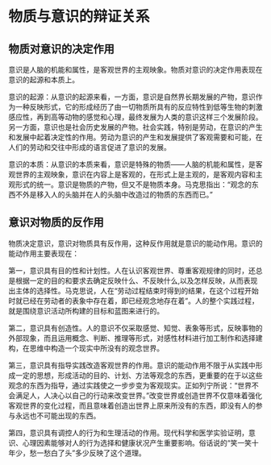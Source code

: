 # 物质与意识的辩证关系

## 物质对意识的决定作用

意识是人脑的机能和属性，是客观世界的主观映象。物质对意识的决定作用表现在意识的起源和本质上。

意识的起源：从意识的起源来看，一方面，意识是自然界长期发展的产物，意识作为一种反映形式，它的形成经历了由一切物质所具有的反应特性到低等生物的刺激感应性，再到高等动物的感觉和心理，最终发展为人类的意识这样三个发展阶段。另一方面，意识也是社会历史发展的产物。社会实践，特别是劳动，在意识的产生和发展中起着决定性的作用。劳动为意识的产生和发展提供了客观需要和可能，在人们的劳动和交往中形成的语言促进了意识的发展。

意识的本质：从意识的本质来看，意识是特殊的物质——人脑的机能和属性，是客观世界的主观映象，意识在内容上是客观的，在形式上是主观的，是客观内容和主观形式的统一。意识是物质的产物，但又不是物质本身。马克思指出：“观念的东西不外是移入人的头脑并在人的头脑中改造过的物质的东西而已。”

## 意识对物质的反作用

物质决定意识，意识对物质具有反作用，这种反作用就是意识的能动作用。意识的能动作用主要表现在：

第一，意识具有目的性和计划性。人在认识客观世界、尊重客观规律的同时，还总是根据一定的目的和要求去确定反映什么、不反映什么,以及怎样反映，从而表现出主体的选择性。马克思说，人在“劳动过程结束时得到的结果，在这个过程开始时就已经在劳动者的表象中存在着，即已经观念地存在着”。人的整个实践过程，就是围绕意识活动所构建的目标和蓝图来进行的。

第二，意识具有创造性。人的意识不仅采取感觉、知觉、表象等形式，反映事物的外部现象，而且运用概念、判断、推理等形式，对感性材料进行加工制作和选择建构，在思维中构造一个现实中所没有的观念世界。

第三，意识具有指导实践改造客观世界的作用。意识的能动作用不限于从实践中形成一定的思想，形成活动的目的、计划、方法等观念的东西，更重要的在于以这些观念的东西为指导，通过实践使之一步步变为客观现实。正如列宁所说：“世界不会满足人，人决心以自己的行动来改变世界。”改变世界或创造世界不仅意味着强化客观世界的变化过程，而且意味着创造出世界上原来所没有的东西，即没有人的参与永远也不可能出现的东西。

第四，意识具有调控人的行为和生理活动的作用。现代科学和医学实验证明，意识、心理因素能够对人的行为选择和健康状况产生重要影响。俗话说的“笑一笑十年少，愁一愁白了头”多少反映了这个道理。